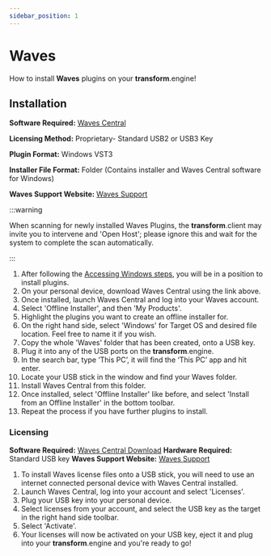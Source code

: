 ```yaml
---
sidebar_position: 1
---
```


# Waves

How to install **Waves** plugins on your **transform**.engine!

## Installation

**Software Required:** [Waves Central](https://www.waves.com/downloads/central)

**Licensing Method:** Proprietary- Standard USB2 or USB3 Key

**Plugin Format:** Windows VST3

**Installer File Format:** Folder (Contains installer and Waves Central software for Windows)

**Waves Support Website:** [Waves Support](https://www.waves.com/support)

:::warning

When scanning for newly installed Waves Plugins, the **transform**.client may invite you to intervene and 'Open Host'; please ignore this and wait for the system to complete the scan automatically.

:::

1. After following the [Accessing Windows steps](../installation.md#accessing-windows-to-install-plugins), you will be in a position to install plugins.
2. On your personal device, download Waves Central using the link above.
3. Once installed, launch Waves Central and log into your Waves account.
4. Select 'Offline Installer', and then 'My Products'.
5. Highlight the plugins you want to create an offline installer for.
6. On the right hand side, select 'Windows' for Target OS and desired file location. Feel free to name it if you wish.
7. Copy the whole 'Waves' folder that has been created, onto a USB key.
8. Plug it into any of the USB ports on the **transform**.engine.
9. In the search bar, type ‘This PC’, it will find the ‘This PC’ app and hit enter.
10. Locate your USB stick in the window and find your Waves folder.
11. Install Waves Central from this folder.
12. Once installed, select 'Offline Installer' like before, and select 'Install from an Offline Installer' in the bottom toolbar.
13. Repeat the process if you have further plugins to install.

### Licensing

**Software Required:** [Waves Central Download](https://www.waves.com/downloads/central)
**Hardware Required:** Standard USB key
**Waves Support Website:** [Waves Support](https://www.waves.com/support)

1. To install Waves license files onto a USB stick, you will need to use an internet connected personal device with Waves Central installed.
2. Launch Waves Central, log into your account and select 'Licenses'.
3. Plug your USB key into your personal device.
4. Select licenses from your account, and select the USB key as the target in the right hand side toolbar.
5. Select 'Activate'.
6. Your licenses will now be activated on your USB key, eject it and plug into your **transform**.engine and you're ready to go!
